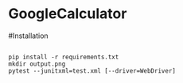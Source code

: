 # GoogleCalculator
#Installation
```

pip install -r requirements.txt
mkdir output.png
pytest --junitxml=test.xml [--driver=WebDriver]
```
